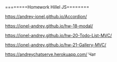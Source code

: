 ========Homework Hillel JS========

https://andrey-ionel.github.io/Accordion/

https://ionel-andrey.github.io/hw-18-modal/

https://ionel-andrey.github.io/hw-20-Todo-List-MVC/

https://ionel-andrey.github.io/hw-21-Gallery-MVC/

https://andreychatserve.herokuapp.com/ Чат
